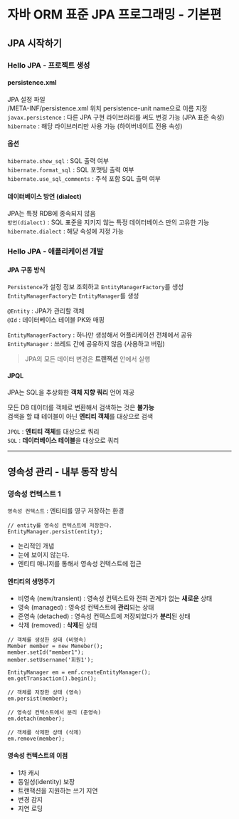 # 자바 ORM 표준 JPA 프로그래밍 - 기본편

## JPA 시작하기

### Hello JPA - 프로젝트 생성

#### persistence.xml
JPA 설정 파일  
/META-INF/persistence.xml 위치
persistence-unit name으로 이름 지정  
`javax.persistence` : 다른 JPA 구현 라이브러리를 써도 변경 가능 (JPA 표준 속성)  
`hibernate` : 해당 라이브러리만 사용 가능 (하이버네이트 전용 속성)

#### 옵션
`hibernate.show_sql` : SQL 출력 여부  
`hibernate.format_sql` : SQL 포맷팅 출력 여부  
`hibernate.use_sql_comments` : 주석 포함 SQL 출력 여부

#### 데이터베이스 방언 (dialect)
JPA는 특정 RDB에 종속되지 않음  
`방언(dialect)` : SQL 표준을 지키지 않는 특정 데이터베이스 만의 고유한 기능  
`hibernate.dialect` : 해당 속성에 지정 가능


### Hello JPA - 애플리케이션 개발

#### JPA 구동 방식
`Persistence`가 설정 정보 조회하고 `EntityManagerFactory`를 생성  
`EntityManagerFactory`는 `EntityManager`를 생성

`@Entity` : JPA가 관리할 객체  
`@Id` : 데이터베이스 테이블 PK와 매핑

`EntityManagerFactory` : 하나만 생성해서 어플리케이션 전체에서 공유  
`EntityManager` : 쓰레드 간에 공유하지 않음 (사용하고 버림)

> JPA의 모든 데이터 변경은 **트랜잭션** 안에서 실행

#### JPQL
JPA는 SQL을 추상화한 **객체 지향 쿼리** 언어 제공

모든 DB 데이터를 객체로 변환해서 검색하는 것은 **불가능**  
검색을 할 떄 테이블이 아닌 **엔티티 객체**를 대상으로 검색

`JPQL` : **엔티티 객체**를 대상으로 쿼리  
`SQL` : **데이터베이스 테이블**을 대상으로 쿼리

---

## 영속성 관리 - 내부 동작 방식

### 영속성 컨텍스트 1

`영속성 컨텍스트` : 엔티티를 영구 저장하는 환경
```
// entity를 영속성 컨텍스트에 저장한다.
EntityManager.persist(entity);
```
* 논리적인 개념
* 눈에 보이지 않는다.
* 엔티티 매니저를 통해서 영속성 컨텍스트에 접근

#### 엔티티의 생명주기
* 비영속 (new/transient) : 영속성 컨텍스트와 전혀 관계가 없는 **새로운** 상태
* 영속 (managed) : 영속성 컨텍스트에 **관리**되는 상태
* 준영속 (detached) : 영속성 컨텍스트에 저장되었다가 **분리**된 상태
* 삭제 (removed) : **삭제**된 상태

```
// 객체를 생성한 상태 (비영속)
Member member = new Memeber();
member.setId("member1");
member.setUsername('회원1');

EntityManager em = emf.createEntityManager();
em.getTransaction().begin();

// 객체를 저장한 상태 (영속)
em.persist(member);

// 영속성 컨텍스트에서 분리 (준영속)
em.detach(member);

// 객체를 삭제한 상태 (삭제)
em.remove(member);
```

#### 영속성 컨텍스트의 이점
* 1차 캐시
* 동일성(identity) 보장
* 트랜잭션을 지원하는 쓰기 지연
* 변경 감지
* 지연 로딩

